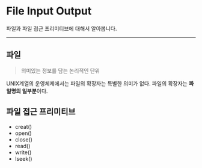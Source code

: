 # File Input Output
파일과 파일 접근 프리미티브에 대해서 알아봅니다.

---
## <i class="icon-file"></i> 파일
> 의미있는 정보를 담는 논리적인 단위

UNIX계열의 운영체제에서는 파일의 확장자는 특별한 의미가 없다.
파일의 확장자는 **파일명의 일부분**이다.


## 파일 접근 프리미티브
- creat()
- open()
- close()
- read()
- write()
- lseek()
